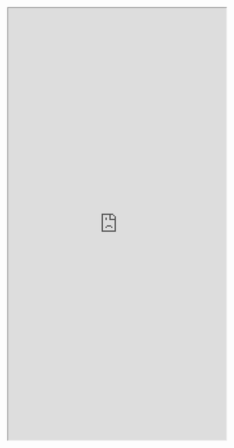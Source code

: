 <iframe 
src="https://coda.io/embed/jD38E5fJk_/#Full-Active-Inference-Ontology_tuuOJ_Ew/r116&view=full&viewMode=embedplay&hideSections=true" 
width=900 
height=1000 
style="max-width: 100%;" 
allow="fullscreen">
</iframe>